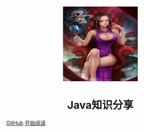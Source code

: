 <p align="center">
<img src="./pictures/女帝.jpg" width="200" height="200"/>
</p>
<h1 align="center">Java知识分享</h1>

[GitHub](https://github.com/WilleonBro/javadata)
[开始阅读](#Java知识分享)




